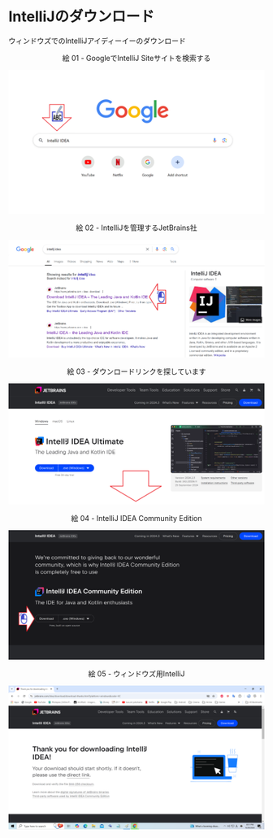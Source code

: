 # IntelliJのダウンロード

ウィンドウズでのIntelliJアイディーイーのダウンロード

<div align="center">
絵 01 - GoogleでIntelliJ Siteサイトを検索する
</div>

![](Imagens/IDE-IntelliJ-Download-Img01.png)

<div align="center">
絵 02 - IntelliJを管理するJetBrains社
</div>

![](Imagens/IDE-IntelliJ-Download-Img02.png)

<div align="center">
絵 03 - ダウンロードリンクを探しています
</div>

![](Imagens/IDE-IntelliJ-Download-Img03.png)

<div align="center">
絵 04 - IntelliJ IDEA Community Edition
</div>

![](Imagens/IDE-IntelliJ-Download-Img04.png)

<div align="center">
絵 05 - ウィンドウズ用IntelliJ
</div>

![](Imagens/IDE-IntelliJ-Download-Img05.png)


